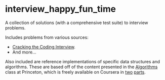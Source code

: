 # interview_happy_fun_time

A collection of solutions (with a comprehensive test suite) to interview problems.

Includes problems from various sources:

- [Cracking the Coding Interview][0].
- And more...

Also included are reference implementations of specific data structures and algorithms.
These are based off of the content presented in the [Algorithms][1] class at Princeton,
which is freely available on Coursera in [two][2] [parts][3].

[0]: http://www.amazon.com/Cracking-Coding-Interview-Programming-Questions/dp/098478280X
[1]: http://algs4.cs.princeton.edu/home/
[2]: https://www.coursera.org/course/algs4partI
[3]: https://www.coursera.org/course/algs4partII
